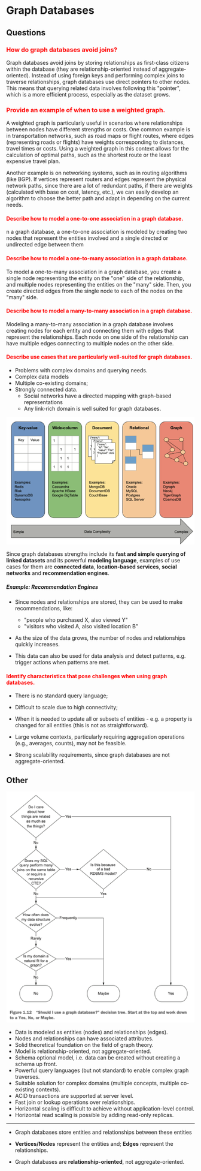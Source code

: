 # Graph Databases

## Questions

### <span style="color:red">How do graph databases avoid joins?</span>
Graph databases avoid joins by storing relationships as first-class citizens within the database (they are relationship-oriented instead of aggregate-oriented).
Instead of using foreign keys and performing complex joins to traverse relationships, graph databases use direct pointers to other nodes. This means that querying related data involves following this "pointer", which is a more efficient process, especially as the dataset grows.

### <span style="color:red">Provide an example of when to use a weighted graph.</span>

A weighted graph is particularly useful in scenarios where relationships between nodes have different strengths or costs. One common example is in transportation networks, such as road maps or flight routes, where edges (representing roads or flights) have weights corresponding to distances, travel times or costs. Using a weighted graph in this context allows for the calculation of optimal paths, such as the shortest route or the least expensive travel plan.

Another example is on networking systems, such as in routing algorithms (like BGP). If vertices represent routers and edges represent the physical network paths, since there are a lot of redundant paths, if there are weights (calculated with base on cost, latency, etc.), we can easily develop an algorithm to choose the better path and adapt in depending on the current needs.


#### <span style="color:red">Describe how to model a one-to-one association in a graph database.</span>
n a graph database, a one-to-one association is modeled by creating two nodes that represent the entities involved and a single directed or undirected edge between them

#### <span style="color:red">Describe how to model a one-to-many association in a graph database.</span>
To model a one-to-many association in a graph database, you create a single node representing the entity on the "one" side of the relationship, and multiple nodes representing the entities on the "many" side. Then, you create directed edges from the single node to each of the nodes on the "many" side. 

#### <span style="color:red">Describe how to model a many-to-many association in a graph database.</span>
Modeling a many-to-many association in a graph database involves creating nodes for each entity and connecting them with edges that represent the relationships. Each node on one side of the relationship can have multiple edges connecting to multiple nodes on the other side.


#### <span style="color:red">Describe use cases that are particularly well-suited for graph databases.</span>

- Problems with complex domains and querying needs.
- Complex data models
- Multiple co-existing domains; 
- Strongly connected data.
    - Social networks have a directed mapping with graph-based representations
    - Any link-rich domain is well suited for graph databases.


![complexity by data model](../assets/complexity.png)

Since graph databases strengths include its **fast and simple querying of linked datasets** and its powerful **modeling language**, examples of use cases for them are **connected data**, **location-based services**, **social networks** and **recommendation engines**.

##### Example: Recommendation Engines

- Since nodes and relationships are stored, they can be used to make recommendations, like:
    - "people who purchased X, also viewed Y"
    - "visitors who visited A, also visited location B"

- As the size of the data grows, the number of nodes and relationships quickly increases.

- This data can also be used for data analysis and detect patterns, e.g. trigger actions when patterns are met.


#### <span style="color:red">Identify characteristics that pose challenges when using graph databases.</span>

- There is no standard query language;
- Difficult to scale due to high connectivity;

- When it is needed to update all or subsets of entities - e.g. a property is changed for all entities (this is not as straightforward).
- Large volume contexts, particularly requiring aggregation operations (e.g., averages, counts), may not be feasible.
- Strong scalability requirements, since graph databases are not aggregate-oriented.

## Other

![graph db](../assets/graph-db.png)

- Data is modeled as entities (nodes) and relationships (edges).
- Nodes and relationships can have associated attributes.
- Solid theoretical foundation on the field of graph theory.
- Model is relationship-oriented, not aggregate-oriented.
- Schema optional model, i.e. data can be created without creating a schema up front.
- Powerful query languages (but not standard) to enable complex graph traverses.
- Suitable solution for complex domains (multiple concepts, multiple co-existing contexts).
- ACID transactions are supported at server level.
- Fast join or lookup operations over relationships.
- Horizontal scaling is difficult to achieve without application-level control.
- Horizontal read scaling is possible by adding read-only replicas.


---

- Graph databases store entities and relationships between these entities

- **Vertices/Nodes** represent the entities and; **Edges** represent the relationships.

- Graph databases are **relationship-oriented**, not aggregate-oriented.

